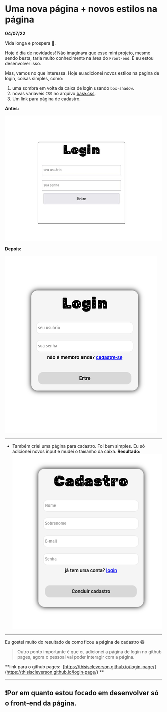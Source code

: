 <h1>Uma nova página + novos estilos na página</h1>


<strong>04/07/22</strong>


Vida longa e prospera 🖖.

Hoje é dia de novidades! Não imaginava que esse mini projeto, mesmo sendo besta, taria muito conhecimento na área do <code>Front-end</code>. E eu estou desenvolver isso.

Mas, vamos no que interessa. Hoje eu adicionei novos estilos na pagina de login, coisas simples, como: 
1. uma sombra em volta da caixa de login usando <code>box-shadow</code>.
2. novas variaveis <code>CSS</code> no arquivo <a href=".././style/base.css">base.css</a>.
3. Um link para página de cadastro.

**Antes:**

<img src="./img-diary/antes-001.jpg">

**Depois:**

<img src="./img-diary/depois-002.png">

<hr>

* Também criei uma página para cadastro. Foi bem simples. Eu só adicionei novos input e mudei o tamanho da caixa.
	**Resultado:**
	<img src="./img-diary/cadastro.png">
	
<hr>
	Eu gostei muito do resultado de como ficou a página de cadastro 😄
	
> Outro ponto importante é que eu adicionei a página de login no github pages, agora o pessoal vai poder interagir com a página.

**link para o github pages:  [https://thisiscleverson.github.io/login-page/](https://thisiscleverson.github.io/login-page/) **

---
❗Por em quanto estou focado em desenvolver só o front-end da página.
---
